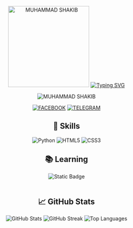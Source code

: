 <body>
  <div align="center">
    <img src=".MUH4MM4D-SH4KIB" alt="MUHAMMAD SHAKIB" width="222">
    <a href="https://git.io/typing-svg"><img src="https://readme-typing-svg.herokuapp.com?font=Caveat+Brush&size=30&pause=1000&color=000115&center=true&random=false&width=435&lines=It's+Me+MUHAMMAD+SHAKIB;Founder+of+DARK+SOUL" alt="Typing SVG" /></a>
    <p> <img src="https://komarev.com/ghpvc/?username=MUH4MMAD-SH4KIB&label=Profile%20viewd%20by&color=000115&style=for-the-badge" alt="MUHAMMAD SHAKIB" /> </p>
    <p>
      <a href="https://www.facebook.com/MUH4MM4DSH4KIB"><img src="https://img.shields.io/badge/Facebook-%231877F2.svg?&style=for-the-badge&logo=Facebook&logoColor=white" alt="FACEBOOK"></a>
      <a href="https://t.me/MUH4MM4DSH4KIB"><img src="https://img.shields.io/badge/Telegram-%232CA5E0.svg?&style=for-the-badge&logo=telegram&logoColor=white" alt="TELEGRAM"></a>
    </p>
    <h2>💼 Skills</h2>
    <p>
    <img src="https://img.shields.io/badge/Python-3776AB?style=for-the-badge&logo=python&logoColor=white" alt="Python">
      <img src="https://img.shields.io/badge/HTML5-E34F26?style=for-the-badge&logo=html5&logoColor=white" alt="HTML5">
      <img src="https://img.shields.io/badge/CSS3-1572B6?style=for-the-badge&logo=css3&logoColor=white" alt="CSS3">
    </p>
    <h2>📚 Learning</h2>
    <img alt="Static Badge" src="https://img.shields.io/badge/ANDROID_DEVELOPMENT-000115?style=for-the-badge"></br></br>
    <h2>📈 GitHub Stats</h2>
    <img src="https://github-readme-stats.vercel.app/api?username=MUH4MMAD-SH4KIB&show_icons=true&theme=dark" alt="GitHub Stats">
    <img src="https://github-readme-streak-stats.herokuapp.com?user=MUH4MM4D-SH4KIB &theme=dark" alt="GitHub Streak" />
    <img src="https://github-readme-stats.vercel.app/api/top-langs/?username=MUH4MM4D-SH4KIB &theme=dark&hide_border=false&include_all_commits=true&count_private=true&layout=compact" alt="Top Languages" />
  </div>
</body>
